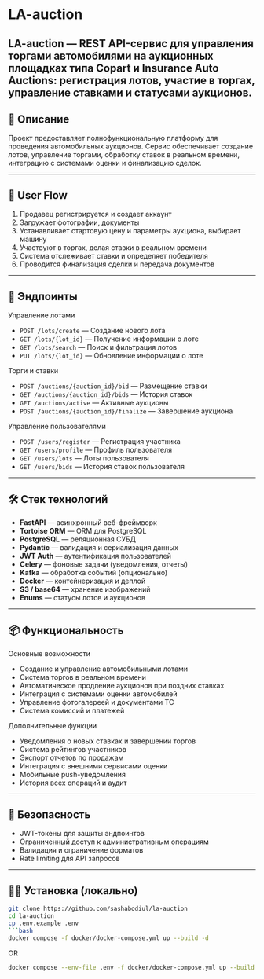 # LA-auction

**LA-auction** — REST API-сервис для управления торгами автомобилями на аукционных площадках типа Copart и Insurance Auto Auctions: регистрация лотов, участие в торгах, управление ставками и статусами аукционов.
---

## 📌 Описание

Проект предоставляет полнофункциональную платформу для проведения автомобильных аукционов. Сервис обеспечивает создание лотов, управление торгами, обработку ставок в реальном времени, интеграцию с системами оценки и финализацию сделок.

---

## 🔄 User Flow

1. Продавец регистрируется и создает аккаунт
2. Загружает фотографии, документы
3. Устанавливает стартовую цену и параметры аукциона, выбирает машину
4. Участвуют в торгах, делая ставки в реальном времени
5. Система отслеживает ставки и определяет победителя
6. Проводится финализация сделки и передача документов

---

## 🚀 Эндпоинты

Управление лотами

- `POST /lots/create` — Создание нового лота
- `GET /lots/{lot_id}` — Получение информации о лоте
- `GET /lots/search` — Поиск и фильтрация лотов
- `PUT /lots/{lot_id}` — Обновление информации о лоте

Торги и ставки

- `POST /auctions/{auction_id}/bid` — Размещение ставки
- `GET /auctions/{auction_id}/bids` — История ставок
- `GET /auctions/active` — Активные аукционы
- `POST /auctions/{auction_id}/finalize` — Завершение аукциона

Управление пользователями

- `POST /users/register` — Регистрация участника
- `GET /users/profile` — Профиль пользователя
- `GET /users/lots` — Лоты пользователя
- `GET /users/bids` — История ставок пользователя
---

## 🛠️ Стек технологий

- **FastAPI** — асинхронный веб-фреймворк
- **Tortoise ORM** — ORM для PostgreSQL
- **PostgreSQL** — реляционная СУБД
- **Pydantic** — валидация и сериализация данных
- **JWT Auth** — аутентификация пользователей
- **Celery** — фоновые задачи (уведомления, отчеты)
- **Kafka** — обработка событий (опционально)
- **Docker** — контейнеризация и деплой
- **S3 / base64** — хранение изображений
- **Enums** — статусы лотов и аукционов

---

## 📦 Функциональность

Основные возможности

 - Создание и управление автомобильными лотами
 - Система торгов в реальном времени
 - Автоматическое продление аукционов при поздних ставках
 - Интеграция с системами оценки автомобилей
 - Управление фотогалереей и документами ТС
 - Система комиссий и платежей

Дополнительные функции

 - Уведомления о новых ставках и завершении торгов
 - Система рейтингов участников
 - Экспорт отчетов по продажам
 - Интеграция с внешними сервисами оценки
 - Мобильные push-уведомления
 - История всех операций и аудит

---

## 🔐 Безопасность

- JWT-токены для защиты эндпоинтов
- Ограниченный доступ к административным операциям
- Валидация и ограничение форматов
- Rate limiting для API запросов

---

## 🧑‍💻 Установка (локально)

```bash
git clone https://github.com/sashabodiul/la-auction
cd la-auction
cp .env.example .env
```bash
docker compose -f docker/docker-compose.yml up --build -d
```
OR
```bash
docker compose --env-file .env -f docker/docker-compose.yml up --build
```